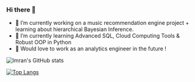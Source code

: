 ### Hi there 👋

- 🔭 I’m currently working on a music recommendation engine project + learning about hierarchical Bayesian Inference.
- 🌱 I’m currently learning Advanced SQL, Cloud Computing Tools & Robust OOP in Python
- 💼 Would love to work as an analytics engineer in the future ! 

![Imran's GitHub stats](https://github-readme-stats.vercel.app/api?username=imrankhan37&show_icons=true&theme=radical)

[![Top Langs](https://github-readme-stats.vercel.app/api/top-langs/?username=imrankhan37)](https://github.com/imrankhan37/github-readme-stats)


